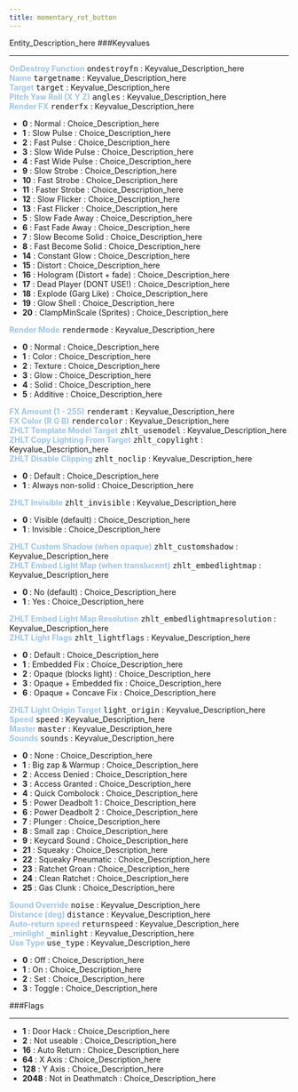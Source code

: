 ```yaml
---
title: momentary_rot_button
---
```


Entity_Description_here
###Keyvalues
<hr>
<div class="entityentry">
<span style="color:#9fc5e8;"><b>OnDestroy Function</b></span> <kbd  class="tooltip" data-tooltip="string">ondestroyfn</kbd> :
Keyvalue_Description_here
</div>
<div class="entityentry">
<span style="color:#9fc5e8;"><b>Name</b></span> <kbd  class="tooltip" data-tooltip="target_source">targetname</kbd> :
Keyvalue_Description_here
</div>
<div class="entityentry">
<span style="color:#9fc5e8;"><b>Target</b></span> <kbd  class="tooltip" data-tooltip="target_destination">target</kbd> :
Keyvalue_Description_here
</div>
<div class="entityentry">
<span style="color:#9fc5e8;"><b>Pitch Yaw Roll (X Y Z)</b></span> <kbd  class="tooltip" data-tooltip="string">angles</kbd> :
Keyvalue_Description_here
</div>
<div class="entityentry">
<span style="color:#9fc5e8;"><b>Render FX</b></span> <kbd  class="tooltip" data-tooltip="choices">renderfx</kbd> :
Keyvalue_Description_here
<ul>
<li><b>0</b></span> : Normal : Choice_Description_here</li>
<li><b>1</b></span> : Slow Pulse : Choice_Description_here</li>
<li><b>2</b></span> : Fast Pulse : Choice_Description_here</li>
<li><b>3</b></span> : Slow Wide Pulse : Choice_Description_here</li>
<li><b>4</b></span> : Fast Wide Pulse : Choice_Description_here</li>
<li><b>9</b></span> : Slow Strobe : Choice_Description_here</li>
<li><b>10</b></span> : Fast Strobe : Choice_Description_here</li>
<li><b>11</b></span> : Faster Strobe : Choice_Description_here</li>
<li><b>12</b></span> : Slow Flicker : Choice_Description_here</li>
<li><b>13</b></span> : Fast Flicker : Choice_Description_here</li>
<li><b>5</b></span> : Slow Fade Away : Choice_Description_here</li>
<li><b>6</b></span> : Fast Fade Away : Choice_Description_here</li>
<li><b>7</b></span> : Slow Become Solid : Choice_Description_here</li>
<li><b>8</b></span> : Fast Become Solid : Choice_Description_here</li>
<li><b>14</b></span> : Constant Glow : Choice_Description_here</li>
<li><b>15</b></span> : Distort : Choice_Description_here</li>
<li><b>16</b></span> : Hologram (Distort + fade) : Choice_Description_here</li>
<li><b>17</b></span> : Dead Player (DONT USE!) : Choice_Description_here</li>
<li><b>18</b></span> : Explode (Garg Like) : Choice_Description_here</li>
<li><b>19</b></span> : Glow Shell : Choice_Description_here</li>
<li><b>20</b></span> : ClampMinScale (Sprites) : Choice_Description_here</li>
</ul>
</div>
<div class="entityentry">
<span style="color:#9fc5e8;"><b>Render Mode</b></span> <kbd  class="tooltip" data-tooltip="choices">rendermode</kbd> :
Keyvalue_Description_here
<ul>
<li><b>0</b></span> : Normal : Choice_Description_here</li>
<li><b>1</b></span> : Color : Choice_Description_here</li>
<li><b>2</b></span> : Texture : Choice_Description_here</li>
<li><b>3</b></span> : Glow : Choice_Description_here</li>
<li><b>4</b></span> : Solid : Choice_Description_here</li>
<li><b>5</b></span> : Additive : Choice_Description_here</li>
</ul>
</div>
<div class="entityentry">
<span style="color:#9fc5e8;"><b>FX Amount (1 - 255)</b></span> <kbd  class="tooltip" data-tooltip="integer">renderamt</kbd> :
Keyvalue_Description_here
</div>
<div class="entityentry">
<span style="color:#9fc5e8;"><b>FX Color (R G B)</b></span> <kbd  class="tooltip" data-tooltip="color255">rendercolor</kbd> :
Keyvalue_Description_here
</div>
<div class="entityentry">
<span style="color:#9fc5e8;"><b>ZHLT Template Model Target</b></span> <kbd  class="tooltip" data-tooltip="string">zhlt_usemodel</kbd> :
Keyvalue_Description_here
</div>
<div class="entityentry">
<span style="color:#9fc5e8;"><b>ZHLT Copy Lighting From Target</b></span> <kbd  class="tooltip" data-tooltip="string">zhlt_copylight</kbd> :
Keyvalue_Description_here
</div>
<div class="entityentry">
<span style="color:#9fc5e8;"><b>ZHLT Disable Clipping</b></span> <kbd  class="tooltip" data-tooltip="choices">zhlt_noclip</kbd> :
Keyvalue_Description_here
<ul>
<li><b>0 </b></span> : Default : Choice_Description_here</li>
<li><b>1 </b></span> : Always non-solid : Choice_Description_here</li>
</ul>
</div>
<div class="entityentry">
<span style="color:#9fc5e8;"><b>ZHLT Invisible</b></span> <kbd  class="tooltip" data-tooltip="choices">zhlt_invisible</kbd> :
Keyvalue_Description_here
<ul>
<li><b>0 </b></span> : Visible (default) : Choice_Description_here</li>
<li><b>1 </b></span> : Invisible : Choice_Description_here</li>
</ul>
</div>
<div class="entityentry">
<span style="color:#9fc5e8;"><b>ZHLT Custom Shadow (when opaque)</b></span> <kbd  class="tooltip" data-tooltip="string">zhlt_customshadow</kbd> :
Keyvalue_Description_here
</div>
<div class="entityentry">
<span style="color:#9fc5e8;"><b>ZHLT Embed Light Map (when translucent)</b></span> <kbd  class="tooltip" data-tooltip="choices">zhlt_embedlightmap</kbd> :
Keyvalue_Description_here
<ul>
<li><b>0 </b></span> : No (default) : Choice_Description_here</li>
<li><b>1 </b></span> : Yes : Choice_Description_here</li>
</ul>
</div>
<div class="entityentry">
<span style="color:#9fc5e8;"><b>ZHLT Embed Light Map Resolution</b></span> <kbd  class="tooltip" data-tooltip="integer">zhlt_embedlightmapresolution</kbd> :
Keyvalue_Description_here
</div>
<div class="entityentry">
<span style="color:#9fc5e8;"><b>ZHLT Light Flags</b></span> <kbd  class="tooltip" data-tooltip="choices">zhlt_lightflags</kbd> :
Keyvalue_Description_here
<ul>
<li><b>0 </b></span> : Default : Choice_Description_here</li>
<li><b>1 </b></span> : Embedded Fix : Choice_Description_here</li>
<li><b>2 </b></span> : Opaque (blocks light) : Choice_Description_here</li>
<li><b>3 </b></span> : Opaque + Embedded fix : Choice_Description_here</li>
<li><b>6 </b></span> : Opaque + Concave Fix : Choice_Description_here</li>
</ul>
</div>
<div class="entityentry">
<span style="color:#9fc5e8;"><b>ZHLT Light Origin Target</b></span> <kbd  class="tooltip" data-tooltip="string">light_origin</kbd> :
Keyvalue_Description_here
</div>
<div class="entityentry">
<span style="color:#9fc5e8;"><b>Speed</b></span> <kbd  class="tooltip" data-tooltip="integer">speed</kbd> :
Keyvalue_Description_here
</div>
<div class="entityentry">
<span style="color:#9fc5e8;"><b>Master</b></span> <kbd  class="tooltip" data-tooltip="string">master</kbd> :
Keyvalue_Description_here
</div>
<div class="entityentry">
<span style="color:#9fc5e8;"><b>Sounds</b></span> <kbd  class="tooltip" data-tooltip="choices">sounds</kbd> :
Keyvalue_Description_here
<ul>
<li><b>0</b></span> : None : Choice_Description_here</li>
<li><b>1</b></span> : Big zap & Warmup : Choice_Description_here</li>
<li><b>2</b></span> : Access Denied : Choice_Description_here</li>
<li><b>3</b></span> : Access Granted : Choice_Description_here</li>
<li><b>4</b></span> : Quick Combolock : Choice_Description_here</li>
<li><b>5</b></span> : Power Deadbolt 1 : Choice_Description_here</li>
<li><b>6</b></span> : Power Deadbolt 2 : Choice_Description_here</li>
<li><b>7</b></span> : Plunger : Choice_Description_here</li>
<li><b>8</b></span> : Small zap : Choice_Description_here</li>
<li><b>9</b></span> : Keycard Sound : Choice_Description_here</li>
<li><b>21</b></span> : Squeaky : Choice_Description_here</li>
<li><b>22</b></span> : Squeaky Pneumatic : Choice_Description_here</li>
<li><b>23</b></span> : Ratchet Groan : Choice_Description_here</li>
<li><b>24</b></span> : Clean Ratchet : Choice_Description_here</li>
<li><b>25</b></span> : Gas Clunk : Choice_Description_here</li>
</ul>
</div>
<div class="entityentry">
<span style="color:#9fc5e8;"><b>Sound Override</b></span> <kbd  class="tooltip" data-tooltip="sound">noise</kbd> :
Keyvalue_Description_here
</div>
<div class="entityentry">
<span style="color:#9fc5e8;"><b>Distance (deg)</b></span> <kbd  class="tooltip" data-tooltip="integer">distance</kbd> :
Keyvalue_Description_here
</div>
<div class="entityentry">
<span style="color:#9fc5e8;"><b>Auto-return speed</b></span> <kbd  class="tooltip" data-tooltip="integer">returnspeed</kbd> :
Keyvalue_Description_here
</div>
<div class="entityentry">
<span style="color:#9fc5e8;"><b>_minlight</b></span> <kbd  class="tooltip" data-tooltip="integer">_minlight</kbd> :
Keyvalue_Description_here
</div>
<div class="entityentry">
<span style="color:#9fc5e8;"><b>Use Type</b></span> <kbd  class="tooltip" data-tooltip="choices">use_type</kbd> :
Keyvalue_Description_here
<ul>
<li><b>0</b></span> : Off : Choice_Description_here</li>
<li><b>1</b></span> : On : Choice_Description_here</li>
<li><b>2</b></span> : Set : Choice_Description_here</li>
<li><b>3</b></span> : Toggle : Choice_Description_here</li>
</ul>
</div>
###Flags
<hr>
<div class="entityflags">
<ul>
<li><b>1</b></span> : Door Hack : Choice_Description_here</li>
<li><b>2</b></span> : Not useable : Choice_Description_here</li>
<li><b>16</b></span> : Auto Return : Choice_Description_here</li>
<li><b>64</b></span> : X Axis : Choice_Description_here</li>
<li><b>128</b></span> : Y Axis : Choice_Description_here</li>
<li><b>2048 </b></span> : Not in Deathmatch : Choice_Description_here</li>
</ul>
</div>
